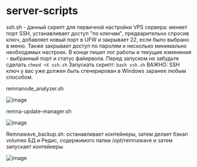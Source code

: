 # server-scripts
ssh.sh - данный скрипт для первичной настройки VPS сервера: меняет порт SSH, устанавливает доступ "по ключам", предварительно спросив ключ, добавляет новый порт в UFW и закрывает 22, если было выбрано в меню. Также закрывает доступ по паролям и несколько минимально необходимых настроек. В конце пишет лог работы и текущие изменения - выбранный порт и статус файервола.
Перед запуском не забудьте сделать `chmod +X ssh.sh`
Запускать скрипт: `bash ssh.sh`
ВАЖНО: SSH ключ у вас уже должен быть сгенерирован в Windows заранее любым способом.

remnanode_analyzer.sh

![image](https://github.com/user-attachments/assets/44b3e7c1-a577-4ead-a1c1-c169a7f4b12a)

remna-update-manager.sh

![image](https://github.com/user-attachments/assets/200a05dc-c228-4592-b8bc-af03208548b9)

Remnawave_backup.sh:
останавливает контейнеры, затем делает бэкап volumes БД и Редис, содержимого папки /opt/remnawave и затем запускает контейнеры

![image](https://github.com/user-attachments/assets/8f0c7183-56ab-4337-afad-0a785f1daae7)


